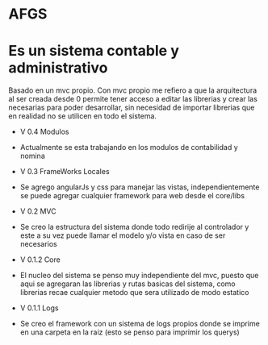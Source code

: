 # AFGS
# Es un sistema contable y administrativo
Basado en un mvc propio.
Con mvc propio me refiero a que la arquitectura al ser creada desde 0 permite tener acceso a editar las librerias y crear las necesarias para poder desarrollar, sin necesidad de importar librerias que en realidad no se utilicen en todo el sistema.

- V 0.4 Modulos
 - Actualmente se esta trabajando en los modulos de contabilidad y nomina

- V 0.3 FrameWorks Locales
 - Se agrego angularJs y css para manejar las vistas, independientemente se puede agregar cualquier framework para web desde el core/libs

- V 0.2 MVC
 - Se creo la estructura del sistema donde todo redirije al controlador y este a su vez puede llamar el modelo y/o vista en caso de ser necesarios 

- V 0.1.2 Core
 - El nucleo del sistema se penso muy independiente del mvc, puesto que aqui se agregaran las librerias y rutas basicas del sistema, como librerias recae cualquier metodo que sera utilizado de modo estatico

- V 0.1.1 Logs
 - Se creo el framework con un sistema de logs propios donde se imprime en una carpeta en la raiz (esto se penso para imprimir los querys)
